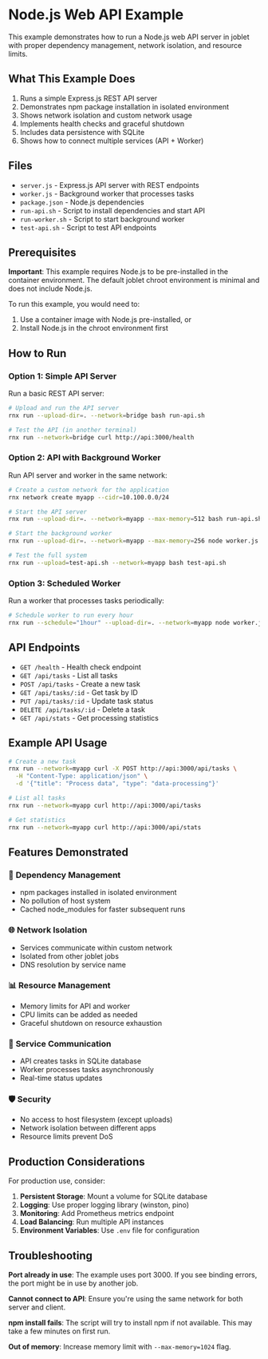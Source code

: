 # Node.js Web API Example

This example demonstrates how to run a Node.js web API server in joblet with proper dependency management, network isolation, and resource limits.

## What This Example Does

1. Runs a simple Express.js REST API server
2. Demonstrates npm package installation in isolated environment
3. Shows network isolation and custom network usage
4. Implements health checks and graceful shutdown
5. Includes data persistence with SQLite
6. Shows how to connect multiple services (API + Worker)

## Files

- `server.js` - Express.js API server with REST endpoints
- `worker.js` - Background worker that processes tasks
- `package.json` - Node.js dependencies
- `run-api.sh` - Script to install dependencies and start API
- `run-worker.sh` - Script to start background worker
- `test-api.sh` - Script to test API endpoints

## Prerequisites

**Important**: This example requires Node.js to be pre-installed in the container environment. The default joblet chroot environment is minimal and does not include Node.js. 

To run this example, you would need to:
1. Use a container image with Node.js pre-installed, or
2. Install Node.js in the chroot environment first

## How to Run

### Option 1: Simple API Server

Run a basic REST API server:

```bash
# Upload and run the API server
rnx run --upload-dir=. --network=bridge bash run-api.sh

# Test the API (in another terminal)
rnx run --network=bridge curl http://api:3000/health
```

### Option 2: API with Background Worker

Run API server and worker in the same network:

```bash
# Create a custom network for the application
rnx network create myapp --cidr=10.100.0.0/24

# Start the API server
rnx run --upload-dir=. --network=myapp --max-memory=512 bash run-api.sh

# Start the background worker
rnx run --upload-dir=. --network=myapp --max-memory=256 node worker.js

# Test the full system
rnx run --upload=test-api.sh --network=myapp bash test-api.sh
```

### Option 3: Scheduled Worker

Run a worker that processes tasks periodically:

```bash
# Schedule worker to run every hour
rnx run --schedule="1hour" --upload-dir=. --network=myapp node worker.js
```

## API Endpoints

- `GET /health` - Health check endpoint
- `GET /api/tasks` - List all tasks
- `POST /api/tasks` - Create a new task
- `GET /api/tasks/:id` - Get task by ID
- `PUT /api/tasks/:id` - Update task status
- `DELETE /api/tasks/:id` - Delete a task
- `GET /api/stats` - Get processing statistics

## Example API Usage

```bash
# Create a new task
rnx run --network=myapp curl -X POST http://api:3000/api/tasks \
  -H "Content-Type: application/json" \
  -d '{"title": "Process data", "type": "data-processing"}'

# List all tasks
rnx run --network=myapp curl http://api:3000/api/tasks

# Get statistics
rnx run --network=myapp curl http://api:3000/api/stats
```

## Features Demonstrated

### 🔧 **Dependency Management**
- npm packages installed in isolated environment
- No pollution of host system
- Cached node_modules for faster subsequent runs

### 🌐 **Network Isolation**
- Services communicate within custom network
- Isolated from other joblet jobs
- DNS resolution by service name

### 📊 **Resource Management**
- Memory limits for API and worker
- CPU limits can be added as needed
- Graceful shutdown on resource exhaustion

### 🔄 **Service Communication**
- API creates tasks in SQLite database
- Worker processes tasks asynchronously
- Real-time status updates

### 🛡️ **Security**
- No access to host filesystem (except uploads)
- Network isolation between different apps
- Resource limits prevent DoS

## Production Considerations

For production use, consider:

1. **Persistent Storage**: Mount a volume for SQLite database
2. **Logging**: Use proper logging library (winston, pino)
3. **Monitoring**: Add Prometheus metrics endpoint
4. **Load Balancing**: Run multiple API instances
5. **Environment Variables**: Use `.env` file for configuration

## Troubleshooting

**Port already in use**: The example uses port 3000. If you see binding errors, the port might be in use by another job.

**Cannot connect to API**: Ensure you're using the same network for both server and client.

**npm install fails**: The script will try to install npm if not available. This may take a few minutes on first run.

**Out of memory**: Increase memory limit with `--max-memory=1024` flag.